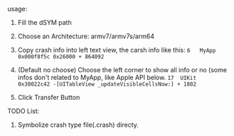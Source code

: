 usage:

1. Fill the dSYM path
2. Choose an Architecture: armv7/armv7s/arm64
3. Copy crash info into left text view, the carsh info like this:
`6   MyApp                        	0x000f8f5c 0x26000 + 864092`

4. (Default no choose) Choose the left corner to show all info or no (some infos don't related to MyApp, like Apple API below.
`17  UIKit                         	0x30022c42 -[UITableView _updateVisibleCellsNow:] + 1802`

5. Click Transfer Button

TODO List:
1. Symbolize crash type file(.crash) directy.